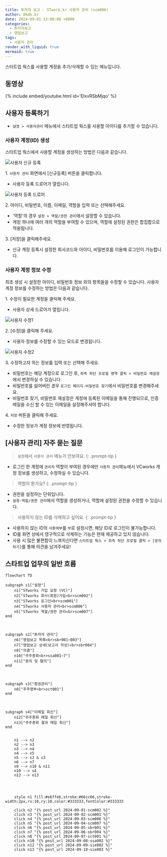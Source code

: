 ```yaml
---
title: 투자자 보고 - STwork.kr 사용자 관리 (scm006)
author: dkdk.kr
date: 2024-09-01 13:00:00 +0800
categories:
  - 투자자보고
  - 영업보고
tags:
  - 사용자 관리
render_with_liquid: true
mermaid: true
---
```


스타트업 웍스를 사용할 계정을 추가/삭제할 수 있는 메뉴입니다.

## 동영상

{% include embed/youtube.html id='EIxvRSbMjqo' %}

## 사용자 등록하기

- `설정 > 사용자관리` 메뉴에서 스타트업 웍스를 사용할 아이디를 추가할 수 있습니다.

### 사용자 계정(ID) 생성

스타트업 웍스에서 사용할 계정을 생성하는 방법은 다음과 같습니다.

![사용자 신규 등록](assets/img/user1.png)

1\. `사용자 관리` 화면에서 [신규등록] 버튼을 클릭합니다.
   - 사용자 등록 드로어가 열립니다.

![사용자 등록 드로어](assets/img/user2.png)

2\. 아이디, 비밀번호, 이름, 이메일, 역할을 입력 또는 선택해주세요.
   - '역할'의 경우 `설정 > 역할/권한 관리`에서 설정할 수 있습니다.
   - 계정 하나에 여러 개의 역할을 부여할 수 있으며, 역할에 설정된 권한은 합집합으로 적용됩니다.

3\. [저장]을 클릭해주세요.
   - 신규 계정 등록시 설정한 회사코드와 아이디, 비밀번호를 이용해 로그인이 가능합니다.

### 사용자 계정 정보 수정

최초 생성 시 설정한 아이디, 비밀번호 정보 외의 항목들을 수정할 수 있습니다.
사용자 계정 정보를 수정하는 방법은 다음과 같습니다.

1\. 수정이 필요한 계정을 클릭해 주세요.
   - 사용자 상세 드로어가 열립니다. 

![사용자 수정1](assets/img/user%20edit1.png)

2\. [수정]을 클릭해 주세요.
   - 사용자 정보를 수정할 수 있는 모드로 변경됩니다.

![사용자 수정2](assets/img/user%20edit2.png)

3\. 수정하고자 하는 정보를 입력 또는 선택해 주세요.
   - 비밀번호는 해당 계정으로 로그인 후, `좌측 하단 프로필 영역 클릭 > 비밀번호 재설정`에서 변경하실 수 있습니다.
   - 비밀번호를 잃어버린 경우 `로그인 페이지-비밀번호 찾기`에서 비밀번호를 변경해주세요.
   - 비밀번호 찾기, 비밀번호 재설정은 계정에 등록된 이메일을 통해 진행되므로, 인증 메일을 수신 할 수 있는 이메일을 설정해주셔야 합니다.

4\. `저장` 버튼을 클릭해 주세요.
   - 수정한 정보가 계정 정보에 반영됩니다.

## [사용자 관리] 자주 묻는 질문

> `설정`에서 `사용자 관리` 메뉴가 안보여요.
{: .prompt-tip }
- 로그인 한 계정에 `관리자` 역할이 부여된 경우에만 `사용자 관리`메뉴에서 VCworks 계정 정보를 생성하고, 수정하실 수 있습니다.

> 역할이 뭔가요? 
{: .prompt-tip }
- 권한을 설정하는 단위입니다.
- `설정-역할/권한 관리`에서 역할을 생성하거나, 역할에 설정된 권한을 수정할 수 있습니다.

> 사용하지 않는 ID를 삭제하고 싶어요.
{: .prompt-tip }
- 사용하지 않는 ID의 `사용여부`를 `부`로 설정시면, 해당 ID로 로그인이 불가능합니다.
- ID를 화면 상에서 영구적으로 삭제하는 기능은 현재 제공하고 있지 않습니다.
- 사용 시 많은 불편함이 느껴지신다면 `스타트업 웍스 > 좌측 하단 프로필 클릭 > [문의하기]`를 통해 의견을 남겨주세요!

## 스타트업 업무의 일반 흐름

```mermaid
flowchart TD

subgraph s1["설정"]
    n1["STworks 가입 요청 (VC)"]
    n2["STworks 회사(회원)가입<br>scm002"]
    n3["STworks 로그인<br>scm001"]
    n4["STworks 사용자 관리<br>scm006"]
    n5["STworks 역할/권한 관리<br>scm007"]
end

  

subgraph s2["투자자 관리"]
    n6["영업보고 목록<br>sbr001~003"]
    n7["영업보고 상세(보고서 작성)<br>sbr004"]
    n9["의결"]
    n10["주주총회<br>ssa001~7"]
    n11["동의 및 협의"]
end

  

subgraph s3["증권관리"]
    n8["주주명부<br>sct001"]
end

  

subgraph s4["이메일 회신"]
    n12["주주총회 메일 회신"]
    n13["주주총회 결과 메일 회신"]
end


    n1 --> n2
    n2 --> n3
    n3 --> n4
    n4 --> n5
    n5 --> s2 & s3
    n6 --> n7
    n9 --> n10 & n11
    n10 --> s4
    n12 --> n13

  
  

    style n1 fill:#e6ffe6,stroke:#66cc66,stroke-width:2px,rx:10,ry:10,color:#333333,fontColor:#333333

    click n2 "{% post_url 2024-09-01-scm002 %}"
    click n3 "{% post_url 2024-09-02-scm001 %}"
    click n4 "{% post_url 2024-09-03-scm006 %}"
    click n5 "{% post_url 2024-09-04-scm007 %}"
    click n6 "{% post_url 2024-09-05-sbr001 %}"
    click n7 "{% post_url 2024-09-06-sbr004 %}"
    click n8 "{% post_url 2024-09-07-sct001 %}"
    click n10 "{% post_url 2024-09-08-ssa002 %}"
    click n12 "{% post_url 2024-09-09-sie002 %}"
    click n13 "{% post_url 2024-09-10-sie003 %}"
```